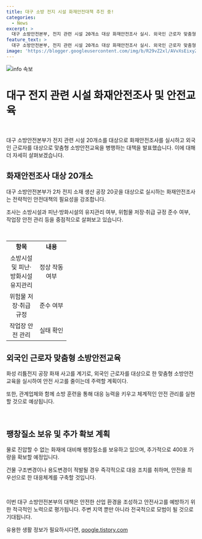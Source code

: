 ```yaml
---
title: 대구 소방 전지 시설 화재안전대책 추진 중!
categories:
  - News
excerpt: >
  대구 소방안전본부, 전지 관련 시설 20개소 대상 화재안전조사 실시. 외국인 근로자 맞춤형 소방안전교육도 병행. 대구 전지 관련 시설은 안전 조사 및 안전 교육으로 화재 발생에 대비하고 신재생에너지 산업 안전 운영 지원. 화재대응 능력 키우고 안전 관리 강화, 팽창질소 추가 확보 등의 대책 마련.
feature_text: >
  대구 소방안전본부, 전지 관련 시설 20개소 대상 화재안전조사 실시. 외국인 근로자 맞춤형 소방안전교육도 병행. 대구 전지 관련 시설은 안전 조사 및 안전 교육으로 화재 발생에 대비하고 신재생에너지 산업 안전 운영 지원. 화재대응 능력 키우고 안전 관리 강화, 팽창질소 추가 확보 등의 대책 마련.
image: 'https://blogger.googleusercontent.com/img/b/R29vZ2xl/AVvXsEixyZcFfHzMRdzZMjFBmAUKJYCLCGyLL1o632UiGVXcaFdKo_bkvkuCioo0uUKlGfBVcT3P84aROyZIXSBEx3Aw5nCQ3pTgDom1WDC4m8eifvWiAmWEEVb4x6G_l8C0QH225ldMjyaFvpxGEBGNO37VmDTDMHGhJPq73UglMfDca1-0aw/s1600/blogspot.png'
---
```


<p><img src="https://blogger.googleusercontent.com/img/b/R29vZ2xl/AVvXsEixyZcFfHzMRdzZMjFBmAUKJYCLCGyLL1o632UiGVXcaFdKo_bkvkuCioo0uUKlGfBVcT3P84aROyZIXSBEx3Aw5nCQ3pTgDom1WDC4m8eifvWiAmWEEVb4x6G_l8C0QH225ldMjyaFvpxGEBGNO37VmDTDMHGhJPq73UglMfDca1-0aw/s1600/blogspot.png" alt="info 속보" /></p>

<h1 data-ke-size="size26">대구 전지 관련 시설 화재안전조사 및 안전교육</h1>

<p data-ke-size="size16">&nbsp;</p>

<p>대구 소방안전본부가 전지 관련 시설 20개소를 대상으로 화재안전조사를 실시하고 외국인 근로자를 대상으로 맞춤형 소방안전교육을 병행하는 대책을 발표했습니다. 이에 대해 더 자세히 살펴보겠습니다.</p>

<h2 data-ke-size="size26">화재안전조사 대상 20개소</h2>

<p data-ke-size="size16">대구 소방안전본부가 2차 전지 소재 생산 공장 20곳을 대상으로 실시하는 화재안전조사는 전략적인 안전대책의 필요성을 강조합니다.</p>

<p data-ke-size="size16">조사는 소방시설과 피난·방화시설의 유지관리 여부, 위험물 저장·취급 규정 준수 여부, 작업장 안전 관리 등을 중점적으로 살펴보고 있습니다.</p>

<p data-ke-size="size16">&nbsp;</p>

<table>
    <colgroup>
    <col width="80" />
    <col width="80" />
    </colgroup>
    <tbody>
        <tr>
            <td style="text-align: center; height: 17px;"><b>항목</b></td>
            <td style="text-align: center; height: 17px;"><b>내용</b></td>
        </tr>
        <tr>
            <td style="text-align: center; height: 18px;">소방시설 및 피난·방화시설 유지관리</td>
            <td style="text-align: center; height: 18px;">정상 작동 여부</td>
        </tr>
        <tr>
            <td style="text-align: center; height: 18px;">위험물 저장·취급 규정</td>
            <td style="text-align: center; height: 18px;">준수 여부</td>
        </tr>
        <tr>
            <td style="text-align: center; height: 18px;">작업장 안전 관리</td>
            <td style="text-align: center; height: 18px;">실태 확인</td>
        </tr>
    </tbody>
</table>

<h2 data-ke-size="size26">외국인 근로자 맞춤형 소방안전교육</h2>

<p data-ke-size="size16">화성 리튬전지 공장 화재 사고를 계기로, 외국인 근로자를 대상으로 한 맞춤형 소방안전교육을 실시하여 안전 사고를 줄이는데 주력할 계획이다.</p>

<p data-ke-size="size16">또한, 관계업체와 함께 소방 훈련을 통해 대응 능력을 키우고 체계적인 안전 관리를 실현할 것으로 예상됩니다.</p>

<p data-ke-size="size16">&nbsp;</p>

<h2 data-ke-size="size26">팽창질소 보유 및 추가 확보 계획</h2>

<p data-ke-size="size16">물로 진압할 수 없는 화재에 대비해 팽창질소를 보유하고 있으며, 추가적으로 400포 가량을 확보할 예정입니다.</p>

<p data-ke-size="size16">건물 구조변경이나 용도변경이 적발될 경우 즉각적으로 대응 조치를 취하며, 안전을 최우선으로 한 대응체계를 구축할 것입니다.</p>

<p data-ke-size="size16">&nbsp;</p>

<p>이번 대구 소방안전본부의 대책은 안전한 산업 환경을 조성하고 안전사고를 예방하기 위한 적극적인 노력으로 평가됩니다. 주변 지역 뿐만 아니라 전국적으로 모범이 될 것으로 기대됩니다.</p>
유용한 생활 정보가 필요하시다면, <a href="https://qoogle.tistory.com" rel="dofollow">qoogle.tistory.com</a>


